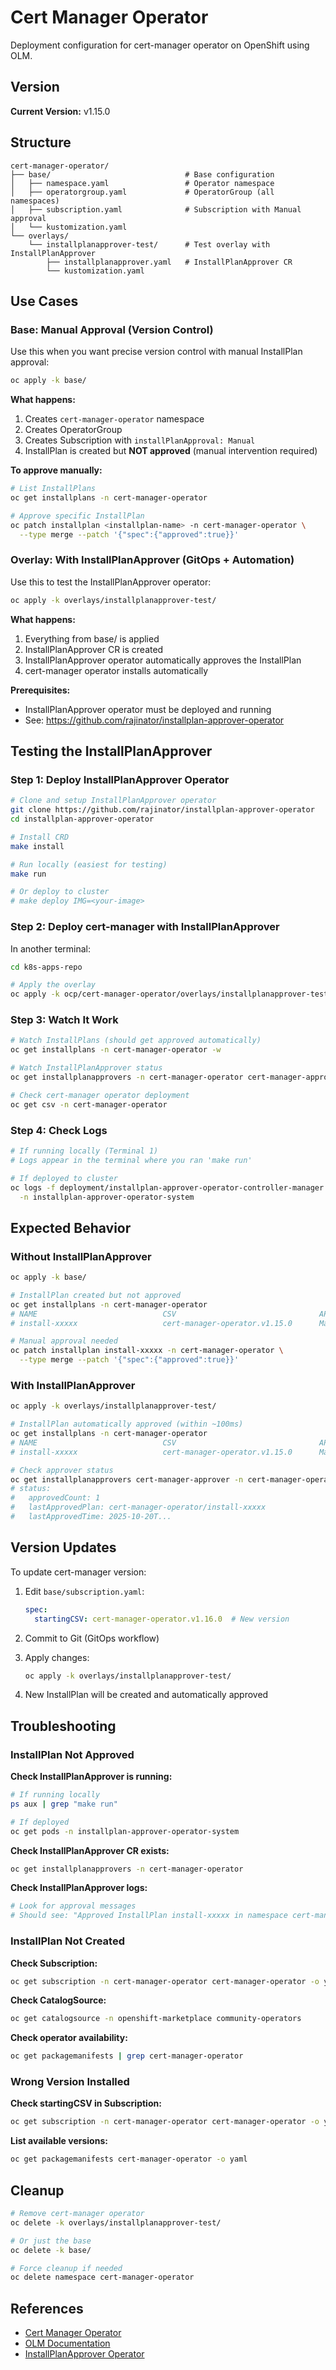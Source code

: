 # Cert Manager Operator

Deployment configuration for cert-manager operator on OpenShift using OLM.

## Version

**Current Version:** v1.15.0

## Structure

```
cert-manager-operator/
├── base/                              # Base configuration
│   ├── namespace.yaml                 # Operator namespace
│   ├── operatorgroup.yaml             # OperatorGroup (all namespaces)
│   ├── subscription.yaml              # Subscription with Manual approval
│   └── kustomization.yaml
└── overlays/
    └── installplanapprover-test/      # Test overlay with InstallPlanApprover
        ├── installplanapprover.yaml   # InstallPlanApprover CR
        └── kustomization.yaml
```

## Use Cases

### Base: Manual Approval (Version Control)

Use this when you want precise version control with manual InstallPlan approval:

```bash
oc apply -k base/
```

**What happens:**
1. Creates `cert-manager-operator` namespace
2. Creates OperatorGroup
3. Creates Subscription with `installPlanApproval: Manual`
4. InstallPlan is created but **NOT approved** (manual intervention required)

**To approve manually:**
```bash
# List InstallPlans
oc get installplans -n cert-manager-operator

# Approve specific InstallPlan
oc patch installplan <installplan-name> -n cert-manager-operator \
  --type merge --patch '{"spec":{"approved":true}}'
```

### Overlay: With InstallPlanApprover (GitOps + Automation)

Use this to test the InstallPlanApprover operator:

```bash
oc apply -k overlays/installplanapprover-test/
```

**What happens:**
1. Everything from base/ is applied
2. InstallPlanApprover CR is created
3. InstallPlanApprover operator automatically approves the InstallPlan
4. cert-manager operator installs automatically

**Prerequisites:**
- InstallPlanApprover operator must be deployed and running
- See: https://github.com/rajinator/installplan-approver-operator

## Testing the InstallPlanApprover

### Step 1: Deploy InstallPlanApprover Operator

```bash
# Clone and setup InstallPlanApprover operator
git clone https://github.com/rajinator/installplan-approver-operator
cd installplan-approver-operator

# Install CRD
make install

# Run locally (easiest for testing)
make run

# Or deploy to cluster
# make deploy IMG=<your-image>
```

### Step 2: Deploy cert-manager with InstallPlanApprover

In another terminal:

```bash
cd k8s-apps-repo

# Apply the overlay
oc apply -k ocp/cert-manager-operator/overlays/installplanapprover-test/
```

### Step 3: Watch It Work

```bash
# Watch InstallPlans (should get approved automatically)
oc get installplans -n cert-manager-operator -w

# Watch InstallPlanApprover status
oc get installplanapprovers -n cert-manager-operator cert-manager-approver -o yaml

# Check cert-manager operator deployment
oc get csv -n cert-manager-operator
```

### Step 4: Check Logs

```bash
# If running locally (Terminal 1)
# Logs appear in the terminal where you ran 'make run'

# If deployed to cluster
oc logs -f deployment/installplan-approver-operator-controller-manager \
  -n installplan-approver-operator-system
```

## Expected Behavior

### Without InstallPlanApprover

```bash
oc apply -k base/

# InstallPlan created but not approved
oc get installplans -n cert-manager-operator
# NAME                            CSV                                APPROVAL    APPROVED
# install-xxxxx                   cert-manager-operator.v1.15.0      Manual      false

# Manual approval needed
oc patch installplan install-xxxxx -n cert-manager-operator \
  --type merge --patch '{"spec":{"approved":true}}'
```

### With InstallPlanApprover

```bash
oc apply -k overlays/installplanapprover-test/

# InstallPlan automatically approved (within ~100ms)
oc get installplans -n cert-manager-operator
# NAME                            CSV                                APPROVAL    APPROVED
# install-xxxxx                   cert-manager-operator.v1.15.0      Manual      true

# Check approver status
oc get installplanapprovers cert-manager-approver -n cert-manager-operator -o yaml
# status:
#   approvedCount: 1
#   lastApprovedPlan: cert-manager-operator/install-xxxxx
#   lastApprovedTime: 2025-10-20T...
```

## Version Updates

To update cert-manager version:

1. Edit `base/subscription.yaml`:
   ```yaml
   spec:
     startingCSV: cert-manager-operator.v1.16.0  # New version
   ```

2. Commit to Git (GitOps workflow)

3. Apply changes:
   ```bash
   oc apply -k overlays/installplanapprover-test/
   ```

4. New InstallPlan will be created and automatically approved

## Troubleshooting

### InstallPlan Not Approved

**Check InstallPlanApprover is running:**
```bash
# If running locally
ps aux | grep "make run"

# If deployed
oc get pods -n installplan-approver-operator-system
```

**Check InstallPlanApprover CR exists:**
```bash
oc get installplanapprovers -n cert-manager-operator
```

**Check InstallPlanApprover logs:**
```bash
# Look for approval messages
# Should see: "Approved InstallPlan install-xxxxx in namespace cert-manager-operator"
```

### InstallPlan Not Created

**Check Subscription:**
```bash
oc get subscription -n cert-manager-operator cert-manager-operator -o yaml
```

**Check CatalogSource:**
```bash
oc get catalogsource -n openshift-marketplace community-operators
```

**Check operator availability:**
```bash
oc get packagemanifests | grep cert-manager-operator
```

### Wrong Version Installed

**Check startingCSV in Subscription:**
```bash
oc get subscription -n cert-manager-operator cert-manager-operator -o yaml | grep startingCSV
```

**List available versions:**
```bash
oc get packagemanifests cert-manager-operator -o yaml
```

## Cleanup

```bash
# Remove cert-manager operator
oc delete -k overlays/installplanapprover-test/

# Or just the base
oc delete -k base/

# Force cleanup if needed
oc delete namespace cert-manager-operator
```

## References

- [Cert Manager Operator](https://github.com/cert-manager/cert-manager-operator)
- [OLM Documentation](https://olm.operatorframework.io/)
- [InstallPlanApprover Operator](../../installplan-approver-operator/)

